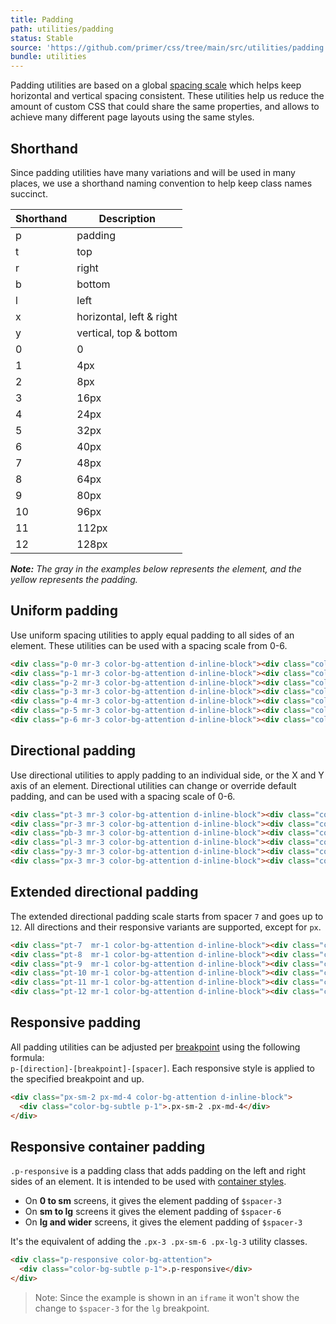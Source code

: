 ```yaml
---
title: Padding
path: utilities/padding
status: Stable
source: 'https://github.com/primer/css/tree/main/src/utilities/padding.scss'
bundle: utilities
---
```


Padding utilities are based on a global [spacing scale](/support/spacing) which helps keep horizontal and vertical spacing consistent. These utilities help us reduce the amount of custom CSS that could share the same properties, and allows to achieve many different page layouts using the same styles.



## Shorthand

Since padding utilities have many variations and will be used in many places, we use a shorthand naming convention to help keep class names succinct.

| Shorthand | Description |
| --- | --- |
| p | padding |
| t | top |
| r | right |
| b | bottom |
| l | left |
| x | horizontal, left & right |
| y | vertical, top & bottom |
| 0 | 0 |
| 1 | 4px |
| 2 | 8px |
| 3 | 16px |
| 4 | 24px |
| 5 | 32px |
| 6 | 40px |
| 7   | 48px  |
| 8   | 64px  |
| 9   | 80px  |
| 10  | 96px  |
| 11  | 112px |
| 12  | 128px |

_**Note:** The gray in the examples below represents the element, and the yellow represents the padding._

## Uniform padding

Use uniform spacing utilities to apply equal padding to all sides of an element. These utilities can be used with a spacing scale from 0-6.

```html live
<div class="p-0 mr-3 color-bg-attention d-inline-block"><div class="color-bg-subtle p-1">.p-0</div></div>
<div class="p-1 mr-3 color-bg-attention d-inline-block"><div class="color-bg-subtle p-1">.p-1</div></div>
<div class="p-2 mr-3 color-bg-attention d-inline-block"><div class="color-bg-subtle p-1">.p-2</div></div>
<div class="p-3 mr-3 color-bg-attention d-inline-block"><div class="color-bg-subtle p-1">.p-3</div></div>
<div class="p-4 mr-3 color-bg-attention d-inline-block"><div class="color-bg-subtle p-1">.p-4</div></div>
<div class="p-5 mr-3 color-bg-attention d-inline-block"><div class="color-bg-subtle p-1">.p-5</div></div>
<div class="p-6 mr-3 color-bg-attention d-inline-block"><div class="color-bg-subtle p-1">.p-6</div></div>
```

## Directional padding

Use directional utilities to apply padding to an individual side, or the X and Y axis of an element. Directional utilities can change or override default padding, and can be used with a spacing scale of 0-6.

```html live
<div class="pt-3 mr-3 color-bg-attention d-inline-block"><div class="color-bg-subtle p-1">.pt-3</div></div>
<div class="pr-3 mr-3 color-bg-attention d-inline-block"><div class="color-bg-subtle p-1">.pr-3</div></div>
<div class="pb-3 mr-3 color-bg-attention d-inline-block"><div class="color-bg-subtle p-1">.pb-3</div></div>
<div class="pl-3 mr-3 color-bg-attention d-inline-block"><div class="color-bg-subtle p-1">.pl-3</div></div>
<div class="py-3 mr-3 color-bg-attention d-inline-block"><div class="color-bg-subtle p-1">.py-3</div></div>
<div class="px-3 mr-3 color-bg-attention d-inline-block"><div class="color-bg-subtle p-1">.px-3</div></div>
```

## Extended directional padding

The extended directional padding scale starts from spacer `7` and goes up to `12`. All directions and their responsive variants are supported, except for `px`.

```html live
<div class="pt-7  mr-1 color-bg-attention d-inline-block"><div class="color-bg-subtle p-1">.pt-7</div></div>
<div class="pt-8  mr-1 color-bg-attention d-inline-block"><div class="color-bg-subtle p-1">.pt-8</div></div>
<div class="pt-9  mr-1 color-bg-attention d-inline-block"><div class="color-bg-subtle p-1">.pt-9</div></div>
<div class="pt-10 mr-1 color-bg-attention d-inline-block"><div class="color-bg-subtle p-1">.pt-10</div></div>
<div class="pt-11 mr-1 color-bg-attention d-inline-block"><div class="color-bg-subtle p-1">.pt-11</div></div>
<div class="pt-12 mr-1 color-bg-attention d-inline-block"><div class="color-bg-subtle p-1">.pt-12</div></div>
```


## Responsive padding

All padding utilities can be adjusted per [breakpoint](/support/breakpoints) using the following formula: <br /> `p-[direction]-[breakpoint]-[spacer]`. Each responsive style is applied to the specified breakpoint and up.

```html live
<div class="px-sm-2 px-md-4 color-bg-attention d-inline-block">
  <div class="color-bg-subtle p-1">.px-sm-2 .px-md-4</div>
</div>
```

## Responsive container padding

`.p-responsive` is a padding class that adds padding on the left and right sides of an element. It is intended to be used with [container styles](/utilities/grid#containers).

- On **0 to sm** screens, it gives the element padding of `$spacer-3`
- On **sm to lg** screens it gives the element padding of `$spacer-6`
- On **lg and wider** screens, it gives the element padding of `$spacer-3`

It's the equivalent of adding the `.px-3 .px-sm-6 .px-lg-3` utility classes.

```html live
<div class="p-responsive color-bg-attention">
  <div class="color-bg-subtle p-1">.p-responsive</div>
</div>
```

> Note: Since the example is shown in an `iframe` it won't show the change to `$spacer-3` for the `lg` breakpoint.
